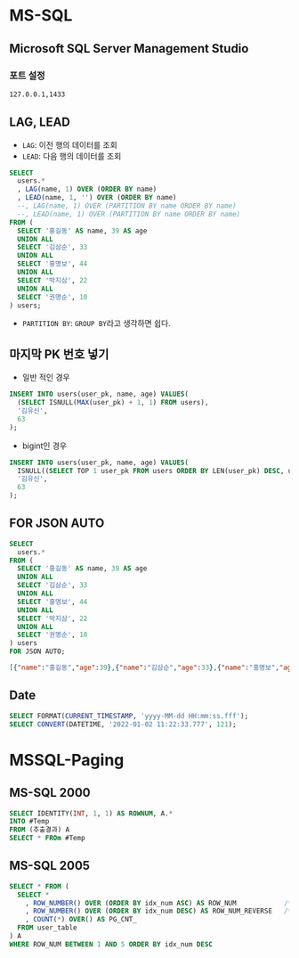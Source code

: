 # MS-SQL

## Microsoft SQL Server Management Studio
### 포트 설정
```sh
127.0.0.1,1433
```

## LAG, LEAD
* `LAG`: 이전 행의 데이터를 조회
* `LEAD`: 다음 행의 데이터를 조회
```sql
SELECT
  users.*
  , LAG(name, 1) OVER (ORDER BY name)
  , LEAD(name, 1, '') OVER (ORDER BY name)
  --, LAG(name, 1) OVER (PARTITION BY name ORDER BY name)
  --, LEAD(name, 1) OVER (PARTITION BY name ORDER BY name)
FROM (
  SELECT '홍길동' AS name, 39 AS age
  UNION ALL
  SELECT '김삼순', 33
  UNION ALL
  SELECT '홍명보', 44
  UNION ALL
  SELECT '박지삼', 22
  UNION ALL
  SELECT '권명순', 10
) users;
```
* `PARTITION BY`: `GROUP BY`라고 생각하면 쉽다.

## 마지막 PK 번호 넣기
* 일반 적인 경우
```sql
INSERT INTO users(user_pk, name, age) VALUES(
  (SELECT ISNULL(MAX(user_pk) + 1, 1) FROM users),
  '김유신',
  63
);
```

* bigint인 경우
```sql
INSERT INTO users(user_pk, name, age) VALUES(
  ISNULL((SELECT TOP 1 user_pk FROM users ORDER BY LEN(user_pk) DESC, user_pk DESC) + 1, 1),
  '김유신',
  63
);
```

## FOR JSON AUTO
```sql
SELECT
  users.*
FROM (
  SELECT '홍길동' AS name, 39 AS age
  UNION ALL
  SELECT '김삼순', 33
  UNION ALL
  SELECT '홍명보', 44
  UNION ALL
  SELECT '박지삼', 22
  UNION ALL
  SELECT '권명순', 10
) users
FOR JSON AUTO;
```
```json
[{"name":"홍길동","age":39},{"name":"김삼순","age":33},{"name":"홍명보","age":44},{"name":"박지삼","age":22},{"name":"권명순","age":10}]
```

## Date
```sql
SELECT FORMAT(CURRENT_TIMESTAMP, 'yyyy-MM-dd HH:mm:ss.fff');
SELECT CONVERT(DATETIME, '2022-01-02 11:22:33.777', 121);
```

# MSSQL-Paging

## MS-SQL 2000
```sql
SELECT IDENTITY(INT, 1, 1) AS ROWNUM, A.*
INTO #Temp
FROM (추출결과) A
SELECT * FROm #Temp
```

## MS-SQL 2005
```sql
SELECT * FROM (
  SELECT *
    , ROW_NUMBER() OVER (ORDER BY idx_num ASC) AS ROW_NUM            /* 몇 페이지의 몇 개의 레코드를 부를때 사용 */
    , ROW_NUMBER() OVER (ORDER BY idx_num DESC) AS ROW_NUM_REVERSE   /* 리스트에서 번호로 사용 */
    , COUNT(*) OVER() AS PG_CNT_
  FROM user_table
) A
WHERE ROW_NUM BETWEEN 1 AND 5 ORDER BY idx_num DESC
```
